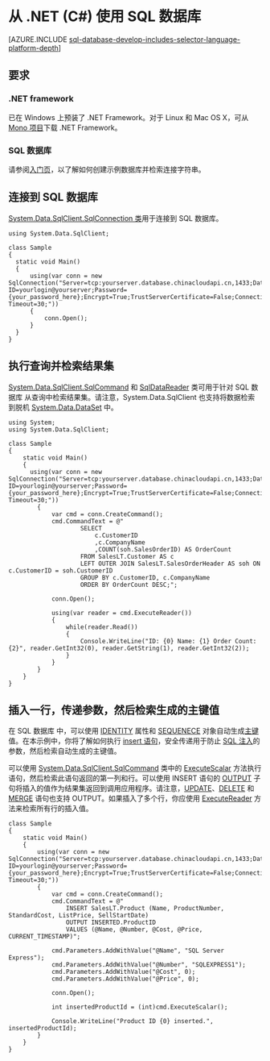 <properties 
	pageTitle="从 .NET (C#) 使用 SQL 数据库" 
	description="使用本快速入门教程中的示例代码可以生成一个包含 C# 代码并由云中强大的 Azure SQL 数据库关系数据库支持的现代应用程序。"
	services="sql-database" 
	documentationCenter="" 
	authors="tobbox" 
	manager="jeffreyg" 
	editor=""/>


<tags 
	ms.service="sql-database" 
	ms.date="07/16/2015" 
	wacn.date="09/15/2015"/>


# 从 .NET (C#) 使用 SQL 数据库 


[AZURE.INCLUDE [sql-database-develop-includes-selector-language-platform-depth](../includes/sql-database-develop-includes-selector-language-platform-depth.md)]


## 要求

### .NET framework

已在 Windows 上预装了 .NET Framework。对于 Linux 和 Mac OS X，可从 [Mono 项目](http://www.mono-project.com/)下载 .NET Framework。

### SQL 数据库

请参阅[入门页](/documentation/articles/sql-database-get-started)，以了解如何创建示例数据库并检索连接字符串。

## 连接到 SQL 数据库

[System.Data.SqlClient.SqlConnection 类](https://msdn.microsoft.com/zh-CN/library/system.data.sqlclient.sqlconnection.aspx)用于连接到 SQL 数据库。

```
using System.Data.SqlClient;

class Sample
{
  static void Main()
  {
	  using(var conn = new SqlConnection("Server=tcp:yourserver.database.chinacloudapi.cn,1433;Database=yourdatabase;User ID=yourlogin@yourserver;Password={your_password_here};Encrypt=True;TrustServerCertificate=False;Connection Timeout=30;"))
	  {
		  conn.Open();	
	  }
  }
}	
```

## 执行查询并检索结果集 

[System.Data.SqlClient.SqlCommand](https://msdn.microsoft.com/zh-cn/library/system.data.sqlclient.sqlcommand.aspx) 和 [SqlDataReader](https://msdn.microsoft.com/zh-cn/library/system.data.sqlclient.sqldatareader.aspx) 类可用于针对 SQL 数据库 从查询中检索结果集。请注意，System.Data.SqlClient 也支持将数据检索到脱机 [System.Data.DataSet](https://msdn.microsoft.com/zh-cn/library/system.data.dataset.aspx) 中。   

```
using System;
using System.Data.SqlClient;

class Sample
{
	static void Main()
	{
	  using(var conn = new SqlConnection("Server=tcp:yourserver.database.chinacloudapi.cn,1433;Database=yourdatabase;User ID=yourlogin@yourserver;Password={your_password_here};Encrypt=True;TrustServerCertificate=False;Connection Timeout=30;"))
		{
			var cmd = conn.CreateCommand();
			cmd.CommandText = @"
					SELECT 
						c.CustomerID
						,c.CompanyName
						,COUNT(soh.SalesOrderID) AS OrderCount
					FROM SalesLT.Customer AS c
					LEFT OUTER JOIN SalesLT.SalesOrderHeader AS soh ON c.CustomerID = soh.CustomerID
					GROUP BY c.CustomerID, c.CompanyName
					ORDER BY OrderCount DESC;";

			conn.Open();	
		
			using(var reader = cmd.ExecuteReader())
			{
				while(reader.Read())
				{
					Console.WriteLine("ID: {0} Name: {1} Order Count: {2}", reader.GetInt32(0), reader.GetString(1), reader.GetInt32(2));
				}
			}					
		}
	}
}

```


## 插入一行，传递参数，然后检索生成的主键值 

在 SQL 数据库 中，可以使用 [IDENTITY](https://msdn.microsoft.com/zh-cn/library/ms186775.aspx) 属性和 [SEQUENECE](https://msdn.microsoft.com/zh-cn/library/ff878058.aspx) 对象自动生成[主键](https://msdn.microsoft.com/zh-cn/library/ms179610.aspx)值。在本示例中，你将了解如何执行 [insert 语句](https://msdn.microsoft.com/zh-cn/library/ms174335.aspx)，安全传递用于防止 [SQL 注入](https://msdn.microsoft.com/magazine/cc163917.aspx)的参数，然后检索自动生成的主键值。  

可以使用 [System.Data.SqlClient.SqlCommand](https://msdn.microsoft.com/zh-CN/library/system.data.sqlclient.sqlcommand.aspx) 类中的 [ExecuteScalar](https://msdn.microsoft.com/zh-CN/library/system.data.sqlclient.sqlcommand.executescalar.aspx) 方法执行语句，然后检索此语句返回的第一列和行。可以使用 INSERT 语句的 [OUTPUT](https://msdn.microsoft.com/zh-CN/library/ms177564.aspx) 子句将插入的值作为结果集返回到调用应用程序。请注意，[UPDATE](https://msdn.microsoft.com/zh-CN/library/ms177523.aspx)、[DELETE](https://msdn.microsoft.com/zh-CN/library/ms189835.aspx) 和 [MERGE](https://msdn.microsoft.com/zh-CN/library/bb510625.aspx) 语句也支持 OUTPUT。如果插入了多个行，你应使用 [ExecuteReader](https://msdn.microsoft.com/zh-CN/library/system.data.sqlclient.sqlcommand.executereader.aspx) 方法来检索所有行的插入值。

```
class Sample
{
    static void Main()
    {
		using(var conn = new SqlConnection("Server=tcp:yourserver.database.chinacloudapi.cn,1433;Database=yourdatabase;User ID=yourlogin@yourserver;Password={your_password_here};Encrypt=True;TrustServerCertificate=False;Connection Timeout=30;"))
        {
            var cmd = conn.CreateCommand();
            cmd.CommandText = @"
                INSERT SalesLT.Product (Name, ProductNumber, StandardCost, ListPrice, SellStartDate) 
                OUTPUT INSERTED.ProductID
                VALUES (@Name, @Number, @Cost, @Price, CURRENT_TIMESTAMP)";

            cmd.Parameters.AddWithValue("@Name", "SQL Server Express");
            cmd.Parameters.AddWithValue("@Number", "SQLEXPRESS1");
            cmd.Parameters.AddWithValue("@Cost", 0);
            cmd.Parameters.AddWithValue("@Price", 0);

            conn.Open();

            int insertedProductId = (int)cmd.ExecuteScalar();

            Console.WriteLine("Product ID {0} inserted.", insertedProductId);
        }
    }
}
```

 

<!---HONumber=69-->